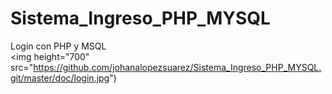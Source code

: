 # Sistema_Ingreso_PHP_MYSQL
Login con PHP y MSQL
<br>
<img height="700" src="https://github.com/johanalopezsuarez/Sistema_Ingreso_PHP_MYSQL.git/master/doc/login.jpg")
<br>
